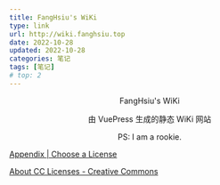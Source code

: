 ```yaml
---
title: FangHsiu's WiKi
type: link
url: http://wiki.fanghsiu.top
date: 2022-10-28
updated: 2022-10-28
categories: 笔记
tags: [笔记]
# top: 2
---
```


<p style="text-align:center">FangHsiu's WiKi</p>
<p style="text-align:center">由 VuePress 生成的静态 WiKi 网站</p>
<p style="text-align:center">PS: I am a rookie.</p>

<!-- more -->

[Appendix | Choose a License](https://choosealicense.com/appendix/)

[About CC Licenses - Creative Commons](https://creativecommons.org/about/cclicenses/)
